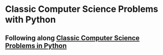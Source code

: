 # Classic Computer Science Problems with Python

## Following along [Classic Computer Science Problems in Python](https://www.manning.com/books/classic-computer-science-problems-in-python)
